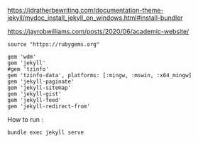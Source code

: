 https://idratherbewriting.com/documentation-theme-jekyll/mydoc_install_jekyll_on_windows.html#install-bundler

https://jayrobwilliams.com/posts/2020/06/academic-website/

```
source "https://rubygems.org"

gem 'wdm'
gem 'jekyll'
#gem 'tzinfo'
gem 'tzinfo-data', platforms: [:mingw, :mswin, :x64_mingw]
gem 'jekyll-paginate'
gem 'jekyll-sitemap'
gem 'jekyll-gist'
gem 'jekyll-feed'
gem 'jekyll-redirect-from'
```

How to run :
```
bundle exec jekyll serve
```